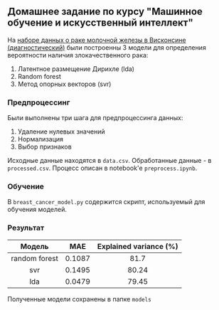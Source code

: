 ## Домашнее задание по курсу "Машинное обучение и искусственный интеллект"
На [наборе данных о раке молочной железы в Висконсине (диагностический)](https://www.kaggle.com/datasets/uciml/breast-cancer-wisconsin-data)
были построенны 3 модели для определения вероятности наличия злокачественного рака:
1. Латентное размещение Дирихле (lda)
2. Random forest 
3. Метод опорных векторов (svr)
### Предпроцессинг 
Были выполнены три шага для предпроцессинга данных:
1. Удаление нулевых значений
2. Нормализация
3. Выбор признаков

Исходные данные находятся в `data.csv`. Обработанные данные - в `processed.csv`.
Процесс описан в notebook'е `preprocess.ipynb`.
### Обучение
В `breast_cancer_model.py` содержится скрипт, используемый для обучения моделей.
### Результат
Модель | MAE | Explained variance (%)
:-------------------------:|:-------------------------:|:-------------------------:
random forest | 0.1087 | 81.7
svr | 0.1495 | 80.24
lda | 0.0479 | 79.45 

Полученные модели сохранены в папке `models`